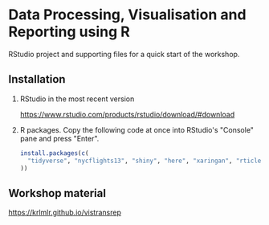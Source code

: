 # Data Processing, Visualisation and Reporting using R

RStudio project and supporting files for a quick start of the workshop.

## Installation

1. RStudio in the most recent version

    https://www.rstudio.com/products/rstudio/download/#download

2. R packages. Copy the following code at once into RStudio's "Console" pane and press "Enter".

    ```r
    install.packages(c(
      "tidyverse", "nycflights13", "shiny", "here", "xaringan", "rticles", "conflicted"
    ))
    ```

## Workshop material

https://krlmlr.github.io/vistransrep
